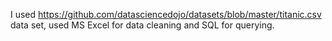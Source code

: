 I used https://github.com/datasciencedojo/datasets/blob/master/titanic.csv data set, used MS Excel for data cleaning and SQL for querying. 
